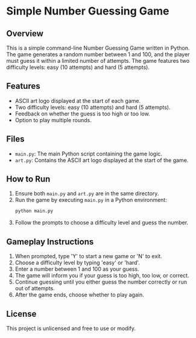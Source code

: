 # Simple Number Guessing Game

## Overview
This is a simple command-line Number Guessing Game written in Python. The game generates a random number between 1 and 100, and the player must guess it within a limited number of attempts. The game features two difficulty levels: easy (10 attempts) and hard (5 attempts).

## Features
- ASCII art logo displayed at the start of each game.
- Two difficulty levels: easy (10 attempts) and hard (5 attempts).
- Feedback on whether the guess is too high or too low.
- Option to play multiple rounds.

## Files
- `main.py`: The main Python script containing the game logic.
- `art.py`: Contains the ASCII art logo displayed at the start of the game.

## How to Run
1. Ensure both `main.py` and `art.py` are in the same directory.
2. Run the game by executing `main.py` in a Python environment:
   ```bash
   python main.py
   ```
3. Follow the prompts to choose a difficulty level and guess the number.

## Gameplay Instructions
1. When prompted, type 'Y' to start a new game or 'N' to exit.
2. Choose a difficulty level by typing 'easy' or 'hard'.
3. Enter a number between 1 and 100 as your guess.
4. The game will inform you if your guess is too high, too low, or correct.
5. Continue guessing until you either guess the number correctly or run out of attempts.
6. After the game ends, choose whether to play again.

## License
This project is unlicensed and free to use or modify.
